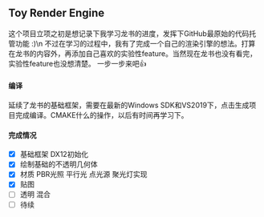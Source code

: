 ## Toy Render Engine

这个项目立项之初是想记录下我学习龙书的进度，发挥下GitHub最原始的代码托管功能 :)\n
不过在学习的过程中，我有了完成一个自己的渲染引擎的想法。打算在龙书的内容外，再添加自己喜欢的实验性feature。当然现在龙书也没有看完，实验性feature也没想清楚。
一步一步来吧👍

#### 编译
延续了龙书的基础框架，需要在最新的Windows SDK和VS2019下，点击生成项目完成编译。CMAKE什么的操作，以后有时间再学习下。
#### 完成情况
- [x] 基础框架 DX12初始化
- [x] 绘制基础的不透明几何体
- [x] 材质 PBR光照 平行光 点光源 聚光灯实现
- [x] 贴图
- [ ] 透明 混合
- [ ] 待续
